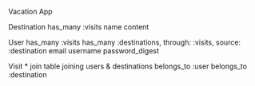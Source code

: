 Vacation App

Destination
  has_many :visits
  name
  content

User
  has_many :visits
  has_many :destinations, through: :visits, source: :destination
  email
  username
  password_digest

Visit * join table joining users & destinations
  belongs_to :user
  belongs_to :destination
